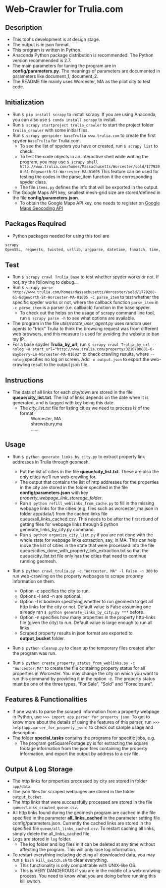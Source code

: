 # Web-Crawler for Trulia.com


## Description

- This tool's development is at design stage.
- The output is in json format.
- This program is written in Python.
- Anaconda Python package distribution is recommended. The Python version recommended is 2.7.
- The main parameters for tuning the program are in **config/parameters.py**. The meanings of parameters are documented in parameters like document_1, document_2.
- The README file mainly uses Worcester, MA as the pilot city to test code.


## Initialization

- Run `$ pip install scrapy` to install scrapy. If you are using Anaconda, you can also use `$ conda install scrapy` to install.
- Run `$ scrapy startproject trulia_crawler` to start the project folder `trulia_crawler` with some initial files.
- Run `$ scrapy genspider baseTrulia www.trulia.com` to create the first spyder `baseTrulia` for Trulia.com.
  - To see the list of spyders you have or created, run `$ scrapy list` to check.
  - To test the code objects in an interactive shell while writing the program, you may use `$ scrapy shell http://www.trulia.com/homes/Massachusetts/Worcester/sold/1779200-61-Edgeworth-St-Worcester-MA-01605`  This feature can be used for testing the codes in the parse_item function it the corresponding spyder class.
  - The file `items.py` defines the info that will be exported in the output.
- The Google Maps API key, smallest mesh-grid size are stored/defined in the file **config/parameters.json**.
  - To obtain the Google Maps API key, one needs to register on [Google Maps Geocoding API](https://developers.google.com/maps/documentation/geocoding/intro)

## Packages Required

- Python packages needed for using this tool are

```python
scrapy
OpenSSL, requests, twisted, urllib, argparse, datetime, fnmatch, time, json, lxml, numpy
```

## Test

- Run `$ scrapy crawl Trulia_Base` to test whether spyder works or not. If not, try the following to debug...
- Run `$ scrapy parse http://www.trulia.com/homes/Massachusetts/Worcester/sold/1779200-61-Edgeworth-St-Worcester-MA-01605 -c parse_item` to test whether the specific spyder works or not, where the callback function `parse_item` in `-c parse_item` is a parser (i.e. callback) function in the base spyder.
  - To check out the helps on the usage of scrapy command line tool, run `$ scrapy parse -h` to see what options are available.
- The program in the file *utils/rotate_user_agent.py* uses random user agents to "trick" Trulia to think the browsing request was from different web browsers, and this measure is used for avoiding the website to ban my IP.
- For a base spyder **Trulia_by_url**, run `$ scrapy crawl Trulia_by_url --nolog -a start_url="http://www.trulia.com/property/3210700881-6-Bayberry-Ln-Worcester-MA-01602"` to check crawling results, where `--nolog` specifies no log on screen. Add `-o output.json` to export the web-crawling result to the output json file.

## Instructions

- The data of all links for each city/town are stored in the file **queue/city_list.txt**. The list of links depends on the date when it is generated, and is tagged with key being this date.
  - The *city_list.txt* file for listing cities we need to process is of the format
<br /> &nbsp;&nbsp;&nbsp;&nbsp;&nbsp;&nbsp;&nbsp;&nbsp; Worcester, MA
<br /> &nbsp;&nbsp;&nbsp;&nbsp;&nbsp;&nbsp;&nbsp;&nbsp; shrewsbury,ma
<br /> &nbsp;&nbsp;&nbsp;&nbsp;&nbsp;&nbsp;&nbsp;&nbsp; ......

## Usage

- Run `$ python generate_links_by_city.py` to extract property link addresses in Trulia through geomesh.
  - Put the list of cities in the file **queue/city_list.txt**. These are also the only cities we'll run web-crawling for.
  - The output that contains the list of http addresses for the properties in the city are stored in the folder specified in the file **config/parameters.json** with key *property_webpage_link_storeage_folder*.
  - Run `$ python refill_weblinks_from_cache.py` to fill in the missing webpage links for the cities (e.g. files such as worcester_ma.json in folder app/data/) from the cached links file queue/all_links_cached.csv. This needs to be after the first round of getting files for webpage links through $ python generate_links_by_city.py command.
  - Run `$ python organize_city_list.py` if you are not done with the whole state for webpage links extraction, say, in MA. This can help move the list of cities in the state that were processed into the file queue/cities_done_with_property_link_extraction.txt so that the queue/city_list.txt file only has the cities that need to continue running geomesh.

- Run `$ python crawl_trulia.py -c "Worcester, MA" -l False -n 300` to run web-crawling on the property webpages to scrape proprety information on them.
  - Option -c specifies the city to run.
  - Options -l and -n are optional.
  - Option -l is boolean specifying whether to run geomesh to get all http links for the city or not. Default value is False assuming one already ran `$ python generate_links_by_city.py ***` before.
  - Option -n specifies how many properties in the property http-links file (given the city) to run. Default value is large enough to run all links.
  - Scraped property results in json format are exported to **output_bucket** folder.
- Run `$ python cleanup.py` to clean up the temporary files created after the program was run.
- Run `$ python create_property_status_from_weblinks.py -c "Worcester,MA"` to create the file containng property status for all properties in Worcester. You may change the city on which you want to run this command by providing it in the option -c. The property status must be one of the three types, "For Sale", "Sold" and "Foreclosure".

## Features & Functionalities
- If one wants to parse the scraped information from a property webpage in Python, use `>>> import app.parser_for_property_json`. To get to know more about the details of using the features of this parser, run `>>> help(app.parser_for_property_json)` to check out sample usage and description.
- The folder **special_tasks** contains the programs for specific jobs, e.g.
  - The program getSquareFootage.py is for extracting the square footage information from the json files containing the property information, and export the output by address to a csv file.

## Output & Log Storage
- The http links for properties processed by city are stored in folder `app/data`.
- The json files for scraped webpages are stored in the folder `output_bucket`.
- The http links that were successfully processed are stored in the file `queue/links_crawled_queue.csv`.
- All http links found during the geomesh program are cached in the file specified in the parameter **all_links_cached** in the parameter setting file config/parameters.json. Currently the cached links are stored in the specified file `queue/all_links_cached.csv`. To restart caching all links, simply delete the all_links_cached file.
- Logs are stored in `log` folder.
  - The log folder and log files in it can be deleted at any time without affecting the program. This will only lose log information.
- To restart everything including deleting all downloaded data, you may run `$ bash kill_switch.sh` to clear everything.
  - This functionality is only compatitable with UNIX-like OS.
  - This is VERY DANGEROUS if you are in the middle of a web-cralwing process. You need to know what you are doing before running this kill switch.
